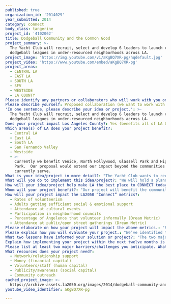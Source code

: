 ```yaml
---
published: true
organization_id: '2014029'
year_submitted: 2014
category: connect
body_class: tangerine
project_id: '4102062'
title: Dodgeball Community and the Common Good
project_summary: >-
  The Yacht Club will recruit, select and develop 6 leaders to launch community
  dodgeball leagues in under-resourced neighborhoods across LA.
project_image: 'https://img.youtube.com/vi/aKgBQ7XR-pg/hqdefault.jpg'
project_video: 'https://www.youtube.com/embed/aKgBQ7XR-pg'
project_areas:
  - CENTRAL LA
  - EAST LA
  - SOUTH LA
  - SFV
  - WESTSIDE
  - LA COUNTY
Please identify any partners or collaborators who will work with you on this project.: "Los Angeles Department of Recreation & Parks:\r\nDirectors and staff at the rec centers where we play are vital partners in our project. Their commitment and understanding of the positive impact The Yacht Club can have are essential to our success. We will work to identify the specific needs of each park, design programs to match these needs, and gain community investment and feedback to ensure these programs become a sustainable and consistent part of regular programming. (ie. In Glassell Park this summer, when parents found out Kids Dodgeball was not part of Summer Night Lights programming, they petitioned to incorporate it and The Yacht Club pulled 20 committed volunteers to support 8 Friday nights of Kids Dodgeball.)\r\n\r\nCommunity-based organization and leaders:\r\nOur leadership team and league ambassadors will work to identify and build strategic relationships with community-based organizations and leaders in each new neighborhood we intend to serve. \r\n\r\nLeadership consultants:\r\nOur leadership team has secured committed time from consultants to design of tools and development programming for our league ambassadors. We’ll also work  with our current league ambassadors and our board to leverage established best practices.\r\n\r\nWeAreGiants:\r\nWeAreGiants. is a civic-minded marketing and design agency based in Downtown Los Angeles.  WAG. has been engaged in many projects for the City of Los Angeles: Jose Huizar’s Bringing Back Broadway initiative, CicLAvia, and the redevelopment of Pershing Square. WAG. will provide design and marketing services (branding, logos, flyers, etc.) for the league expansions. \r\n"
Please describe yourself: Proposed collaboration (we want to work with partners!)
'In one sentence, please describe your idea or project.': >-
  The Yacht Club will recruit, select and develop 6 leaders to launch community
  dodgeball leagues in under-resourced neighborhoods across LA.
Does your project impact Los Angeles County?: Yes (benefits all of LA County)
Which area(s) of LA does your project benefit?:
  - Central LA
  - East LA
  - South LA
  - San Fernando Valley
  - Westside
  - >-
    Currently we benefit Venice, North Hollywood, Glassell Park and Highland
    Park.  Our proposal would extend our impact beyond the communities we
    currently serve. 
What is your idea/project in more detail?: "The Yacht Club wants to recruit, select and develop six league ambassadors to launch dodgeball leagues in under-resourced neighborhoods across LA.  We will provide start-up funds and the development to ensure leagues are sustainable and are actualizing The Yacht Club vision.\r\n\r\nDuring Stage 1 of our project, ambassadors will conduct strategic community outreach and build social trust to understand the current needs of new neighborhoods.  As they begin leagues in Stage 2, ambassadors will develop programs and events aligned to current neighborhood need. Ambassadors will invest players to volunteer and lead community development efforts. Our leagues will be known for using dodgeball as a means to connect and pursue the common good."
What will you do to implement this idea/project?: "We will hold a planning meeting in early October to outline the scope of work needed to roll out Stage 1 successfully.  Later, in late November, a second planning meeting will be held to ensure we are ready to roll out Stage 2.  Our project coordinator, board committee (formed to focus on LA2050 efforts from existing Yacht Club board members) and Yacht Club founders will participate in each planning meeting. Planning meetings will provide the project coordinator with input to build out stage-specific project plans. \r\n\r\nThe Stage 1 project plan will include targets and milestones to drive our a) recruitment campaign for league ambassadors, and b) the development of resources and support.  In addition to participating in monthly oversight meetings with our board committee, our project coordinator will provide weekly status updates to The Yacht Club board chair. The Stage 2 project plan will include targets and milestones to support league ambassadors with their a) community outreach,  b) recruitment of players and c) community development efforts.\r\n\r\nMonthly progress check-ins will be held between league ambassadors and the project coordinator.  League ambassadors will report out on targets, milestones and identify support needed.  The project coordinator will share best practices and help match resources to areas of need or support identified by the league ambassador.\r\n\r\nMonthly board committee check-ins will be held between the project coordinator and board committee.  The project coordinator will report out on project targets, milestones and success measures.  For example, at the end of each league during Stage 2, the project coordinator will compile data from player surveys to provide a general review of each league and league ambassador.  The board committee will then support the project coordinator to identify ways to maintain and improve a healthy and successful project implementation.\r\n"
How will your idea/project help make LA the best place to CONNECT today? In 2050?: "The Yacht Club believes civic engagement-- feelings of responsibility toward the common good-- is inherent in all of us.  We believe Angelenos will get more involved when they’re provided with opportunities that not only help solve community issues and improve the well-being of neighborhoods, but are also down-right fun.\r\n\r\nEverybody wants to belong, feel like part of a group, community, or team-- it’s an essential human need. We aim to get people hooked on The Yacht Club by increasing their social well-being and connectedness through dodgeball, weekly meetups and social gatherings. Once hooked, we provide the initial opportunities for our players to become active citizens and volunteer.  Over time, our players become more invested in the neighborhoods where they play and want to do more good for them… it’s our flywheel toward common good.  When our players actively participate and do good for Los Angeles, they feel more invested in Los Angeles.  When our players feel more invested in Los Angeles, they want to work toward greater common good. Yes, we recognize dodgeball is  fun, but we’re not just a team of players; we are an army of do-gooders. We want Los Angeles to be a better city for everyone and believe that dodgeball is a great entry point for good work in service of LA.\r\n\r\nLeague ambassadors will be charged with creating and managing dodgeball leagues that recruit players who want to have fun and actively do good. We aren’t interested in passive civic engagement-- players who simply donate money. Instead our league ambassadors will recruit and invest players to volunteer at Kids Dodgeball because they understand our kids need safe and fun activities in their neighborhood.  League ambassadors will steer players toward opportunities of civic engagement like beach cleanups or encourage and support players to coordinate movies-at-the-park (with proceeds going to rec center programming).\r\n\r\nWhen the quality of life raises for our players, the quality of life raise for all Angelenos. By 2050, we want to see The Yacht Club running dodgeball leagues in rec centers across Los Angeles.  In 2050, we continue to play in under-resourced neighborhoods, we have players on neighborhood councils and The Yacht Club is a consistent presence at civic events across Los Angeles."
Whom will your project benefit?: "Our project will benefit the communities we are working to support and all The Yacht Club do-gooders.  Our approach to developing programming options for rec centers has always been to start with kids—Yacht Grub (kids cooking), Yacht Plot (community gardening), Yacht Pix (kids photography) and our flagship program, Yacht Crew (Kids Dodgeball), have been built to provide kids with fun, safe and creative experiences that go beyond what they might have access to at school.   \r\n\r\nWhat we’ve found over the years is that our players’ social well-being and desire to do good increases when we provide opportunities to volunteer and serve the community.  When our players come out to our LA River Cleanup or volunteer at Kids Dodgeball they feel more invested in participating in other Yacht Club events and many eventually expand our civic engagement efforts. For example, when players in our Venice league decided to coordinate a beach cleanup, players from Glassell Park and North Hollywood joined the “player-based” community effort.  The event was created and coordinated by players who were inspired to do more.  "
How will your project impact the LA2050 “Connect” metrics?:
  - Rates of volunteerism
  - Adults getting sufficient social & emotional support
  - Attendance at cultural events
  - Participation in neighborhood councils
  - Percentage of Angelenos that volunteer informally (Dream Metric)
  - Attendance at public/open street gatherings (Dream Metric)
Please elaborate on how your project will impact the above metrics.: "Rates of volunteerism:\r\nOver the past 5 years The Yacht Club has positively impacted rates of volunteerism in Los Angeles. By creating events around the LA River Cleanup, Highland Park Community Cleanup and partnerships with the SPCA, No Kill Los Angeles, and Heal the Bay, hundreds of our players have volunteered to improve the quality of life in our city.  Our youth programming at the four rec centers we serve has involved over 120 Yacht Club members to provide Kids Dodgeball, Yacht Pix, Yacht Plot,  and Yacht Grub.\r\n\r\nAdults getting sufficient social and emotional support:\r\nThe Yacht Club has become a proven place for adults to forge new relationships, strengthen existing ones and improve the well-being of other Angelenos through civic engagement. Our league ambassadors and captains actively encourage players to show up to team meetups and socialize.  The Yacht Club even links game advantages to this metric.  For example, teams gain points for having their players attend social, volunteer and community events that they later trade in for game advantages.\r\n\r\nAttendance at cultural events:\r\nOver the past 3 years we’ve encouraged our members to participate in events like CicLAvia by hosting dodgeball games along the route and organizing group rides. The support and enthusiasm our members displayed with our CicLAvia events led us to form ERYCYCLE, a bike riding and advocacy group. ERYCYCLE hosts bike rides like “Tour de Taco,” dedicated to exploring LA through our best tacos, and the ride to the Museum of Jurassic Technology, where leaders from the east, west and north organized individual bike rides converging in Culver City.\r\n\r\nParticipation in neighborhood council:\r\nIn April 2014 The Yacht Club designed a “get out the vote” campaign to increase the awareness and participation in Glassell Park and Highland Park’s neighborhood council elections. In Glassell Park the 2014 voter turnout doubled that of 2012 (the prior election year).  Four Yacht Club members ran for office in these elections, with 2 members winning a seat in Glassell Park and 1 member winning a seat in Highland Park.\r\n\r\nWith the addition of six new  leagues across Los Angeles, our impact will continue to grow toward making Los Angeles the best place to connect by 2050. Angelenos will inevitably join rec leagues; expanding The Yacht Club will mean that more Angelenos will be involved in leagues actively working to make Los Angeles a better place for all.\r\n"
Please explain how you will evaluate your project.: "We’ve identified the following metrics to measure success:\r\n1. Players volunteer in Yacht Club civic activities\r\n2. Players are invested in The Yacht Club vision\r\n3. League ambassadors work to realize The Yacht Club vision\r\n\r\nDuring our planning meeting in October, we’ll identify targets for each metric. For example for Metric #1, we’ll identify how many activities will be offered and how many volunteers (new and consistent) we aim to have. Data will be collected to measure progress toward each target. For example for Metric #1, we’ll log volunteers at each event and review past logs to identify how many “new” volunteers we were able to cultivate.\r\n\r\nIn order to collect data on Metrics #2 - 3, we’ll use feedback surveys. Data will be compiled by the project coordinator and presented to the board committee to drive project  improvements.\r\n\r\nLeague ambassador feedback surveys will be given after selection and during each retreat. League ambassadors will evaluate the  following key indicators on a 1 (strongly disagree) - 7 (strongly agree scale):\r\n\r\nOverall Satisfaction\r\n• I feel positively about being a league ambassador for The Yacht Club.\r\n• I am giving my best effort to my work as a league ambassador for The Yacht Club.\r\n\r\nTeam Collaboration and Support\r\n• League ambassadors and Yacht Club family pitch in to help meet deadlines, reach goals and generally make my experience as a league ambassador awesome. \r\n\r\nCohort Culture\r\n• I believe our team is vision-aligned and pushes each other stay focused on the common good.\r\n• I feel motivated and inspired by The Yacht Club’s vision.\r\n\r\nDevelopment and Yacht Club support\r\n• I receive positive feedback from our team and The Yacht Club. \r\n• I have the resources (materials, relationships) I need to successfully launch and lead a league. \r\n\r\nPlayer feedback surveys will be given at the end of each season. Players will evaluate the  following key indicators on a 1 (strongly disagree) - 7 (strongly agree scale):\r\n\r\nOverall Satisfaction\r\n• I feel awesome about playing dodgeball with The Yacht Club.\r\n\r\nLeague Culture\r\n• Yes, we get together to play dodgeball, but we also do good.\r\n• I have a friend on my team.\r\n\r\nCommunication\r\n• Communication from my captains and the league is clear and timely.\r\n• My captain did a good job of clearly explaining the rules on my first day.\r\n\r\nLeague Ambassador\r\n• My ambassador made me feel welcomed.\r\n• My ambassador did a good job explaining the Yacht Club vision.\r\n• I feel comfortable talking to my ambassador about any concerns "
What two lessons have informed your solution or project?: "The two major lessons informing our solution to make LA the best place to connect by 2050 have to do with talent and civic engagement. What we’ve learned in six years is that we need to recruit the right people to be league ambassadors, and then we need to develop and support them to be the leaders their communities need.  With regards to civic engagement, we believe people genuinely want to be involved in their communities, but too often there is a lack of information and social motivation to get involved.\r\n\r\nThe Yacht Club believes we have a responsibility to select and invest in the leaders we’re putting forth to positively impact our neighborhoods. In Stage 1, we’ll design a recruitment and cultivation plan with clear strategies such as a social media campaign and referral incentives to identify candidates. We will establish a league ambassador role description with clear competencies and indicators based on what we’ve observed works. There will be a selection process that includes an application, interviews and role-plays. In Stage 1, we will also design a 10-month long scope and sequence of development and support to prepare ambassadors to lead sustainable leagues beyond their start-up year.\r\n\r\nWith the right communication strategy and incentives we can motivate more Angelenos to take pride and become involved in their community. Currently, we have an active social media presence that we use to inform our members of our events.  We work with WAG. to create a  unique voice, graphics and design that get us noticed  and that appeal to our players on social media as well as email.  Our league ambassadors will receive training and toolkits along with a style guide to support their outreach efforts. We may think of ourselves as an army of do-gooders, but we’re human too and let’s be honest social motivation and incentives really work on us. League ambassadors will learn how to establish and maintain The Yacht Club culture among teams and captains.  Incentives, like our discounted summer league registration (players who commit to volunteering at Kids Dodgeball for 8 summer weeks pay a discounted rate, while non-volunteer player’s cover the difference) incentivize our players to volunteer. Our league ambassadors will be able to leverage best practices like this and share other ways of incentivizing and informing their players of civic engagement opportunities.\r\n"
Explain how implementing your project within the next twelve months is an achievable goal.: "Given our experience expanding from one to four neighborhoods and one additional city (Detroit), we believe that the first three months are key to the success of our project. Given this, we’ve intentionally scoped out the first three months of work to recruit, select and develop the right league ambassadors:\r\n\r\nMonth 1: \r\n• Launch recruitment campaign\r\n• Hold board meeting to establish roles/responsibilities related to project accountability\r\n• Design selection materials\r\n• Create scope and sequence for league ambassador support and development\r\n• Create outreach and media toolkits\r\n\r\nMonth 2:\r\n• Select league ambassadors\r\n• Host League Ambassador Retreat #1, October 2014\r\n• Establish league launch benchmarks/targets\r\n• Begin weekly check-ins with league ambassadors focused on league launch\r\n\r\nMonth 3:\r\n• Host League Ambassador Retreat #2, November 2014\r\n• Ongoing weekly check-in with league ambassadors focused on league launch\r\n\r\nDuring months 4 – 12 of our project, The Yacht Club will host monthly check-in calls focused on sharing out of best practices and updating the group on progress toward targets. The Yacht Club will hold a final League Ambassador Retreat #3, March 2015.   \r\n\r\nTo date, we hold bi-annual board meetings.  Should we become an LA2050 grantee, we will move to holding quarterly board meetings and establish an LA2050 grant committee to provide monthly support and oversight of project implementation and evaluation. \r\n\r\nWe have built a large network over the last six years that if leveraged well, could be key to a successful project implementation. We currently have 2,000 names on our Yacht Club email list.  These names are active players, former players and friends who have supported us throughout the years. It’s likely that some of our new league ambassadors will be from within our network, it’s also likely we’ll be able to re-engage former players in our new communities.  Our recruitment plan will identify clear ways to engage and leverage our current network as we implement our project.    "
Please list at least two major barriers/challenges you anticipate. What is your strategy for ensuring a successful implementation?: "Given our experiences over the last six years, we believe the two major challenges we’ll encounter are outreach and building social trust within the community. Expanding to new communities means first learning about the community and how to be most successful there. We recognize that each neighborhood in Los Angeles has unique needs that we need to understand, and has established leaders who we need to learn from and invest in our project. As we expand to new neighborhoods, social trust needs to be cultivated and maintained through thoughtful relationship building, community outreach and following through on commitments.  \r\n\r\nWe want to continue working in communities where the need for community involvement and development is high. In order to do this, our recruitment campaign for new league ambassadors will focus on the following key regional areas— Boyle Heights, Downtown, East LA, Mid-City and South LA. In order for The Yacht Club vision to be actualized, our leagues will partner with rec centers in traditionally under-resourced communities. We plan to leverage our current network and build relationships with active community-based organizations in each of our key regional areas. \r\n\r\nA cornerstone of our league ambassador development and support will be building social trust in new communities. You see it’s been our experience that when we walk into new rec centers for the first time and tell them we want to play dodgeball AND provide opportunities to expand youth programming, they’re weary. They think there’s a catch. Our rec centers in communities like Glassell Park and North Hollywood aren’t used to young professionals coming in and offering the resources (equipment, volunteers, time, etc.) to support their community with nothing wanted in exchange.  Our league ambassadors will receive a community outreach toolkit, learning from our own successes and failures, and design a clear plan to build social trust in their intended neighborhood."
What resources does your project need?:
  - Network/relationship support
  - Money (financial capital)
  - Volunteers/staff (human capital)
  - Publicity/awareness (social capital)
  - Community outreach
cached_project_image: >-
  https://archive-assets.la2050.org/images/2014/dodgeball-community-and-the-common-good/img.youtube.com/vi/aKgBQ7XR-pg/hqdefault.jpg
youtube_video_identifier: aKgBQ7XR-pg

---
```


